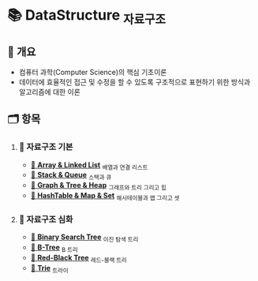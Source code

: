 # :books: DataStructure <sub>자료구조</sub>

## :memo: 개요

- 컴퓨터 과학(Computer Science)의 핵심 기초이론
- 데이터에 효율적인 접근 및 수정을 할 수 있도록 구조적으로 표현하기 위한 방식과 알고리즘에 대한 이론

## :card_index_dividers: 항목

1. ### :file_folder: 자료구조 기본

   - [:page_facing_up: **Array & Linked List**](./Array&LinkedList.md) <sub>배열과 연결 리스트</sub>
   - [:page_facing_up: **Stack & Queue**](./Stack&Queue.md) <sub>스택과 큐</sub>
   - [:page_facing_up: **Graph & Tree & Heap**](./Graph&Tree&Heap.md) <sub>그래프와 트리 그리고 힙</sub>
   - [:page_facing_up: **HashTable & Map & Set**](./HashTable&Map&Set.md) <sub>해시테이블과 맵 그리고 셋</sub>

2. ### :file_folder: 자료구조 심화

   - [:page_facing_up: **Binary Search Tree**](./BinarySearchTree) <sub>이진 탐색 트리</sub>
   - [:page_facing_up: **B-Tree**](./B-Tree.md) <sub>B 트리</sub>
   - [:page_facing_up: **Red-Black Tree**](./Red-BlackTree.md) <sub>레드-블랙 트리</sub>
   - [:page_facing_up: **Trie**](./Trie.md) <sub>트라이</sub>
